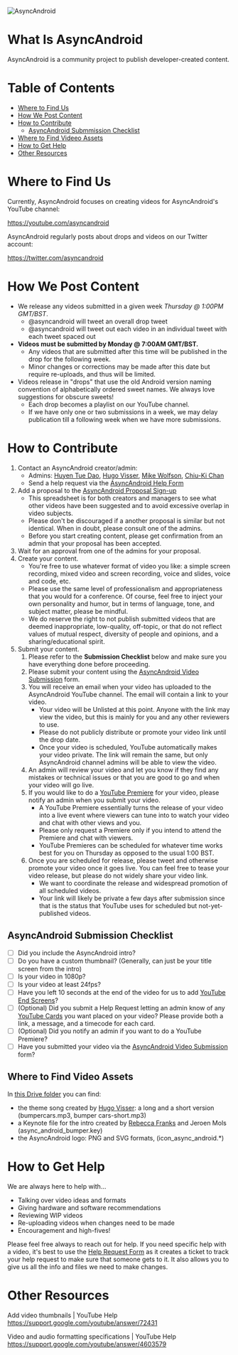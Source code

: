 ![AsyncAndroid](https://pbs.twimg.com/profile_banners/1242270979058880512/1587496147/1500x500)

# What Is AsyncAndroid

AsyncAndroid is a community project to publish developer-created content.

# Table of Contents

- [Where to Find Us](https://github.com/AsyncAndroid/async-android/blob/master/README.md#where-to-find-us)
- [How We Post Content](https://github.com/AsyncAndroid/async-android/blob/master/README.md#how-we-post-content)
- [How to Contribute](https://github.com/AsyncAndroid/async-android/blob/master/README.md#how-to-contribute)
  - [AsyncAndroid Submmission Checklist](https://github.com/AsyncAndroid/async-android/blob/master/README.md#asyncandroid-submission-checklist)
- [Where to Find Videeo Assets](https://github.com/AsyncAndroid/async-android/blob/master/README.md#where-to-find-video-assets)
- [How to Get Help](https://github.com/AsyncAndroid/async-android/blob/master/README.md#how-to-get-help)
- [Other Resources](https://github.com/AsyncAndroid/async-android/blob/master/README.md#other-resources)

# Where to Find Us

Currently, AsyncAndroid focuses on creating videos for AsyncAndroid's YouTube channel:

https://youtube.com/asyncandroid

AsyncAndroid regularly posts about drops and videos on our Twitter account:

https://twitter.com/asyncandroid

# How We Post Content

- We release any videos submitted in a given week *Thursday @ 1:00PM GMT/BST*.
  - @asyncandroid will tweet an overall drop tweet
  - @asyncandroid will tweet out each video in an individual tweet with each tweet spaced out
- **Videos must be submitted by Monday @ 7:00AM GMT/BST.**
  - Any videos that are submitted after this time will be published in the drop for the following week.
  - Minor changes or corrections may be made after this date but require re-uploads, and thus will be limited.
- Videos release in "drops" that use the old Android version naming convention of alphabetically ordered sweet names. We always love suggestions for obscure sweets!
  - Each drop becomes a playlist on our YouTube channel.
  - If we have only one or two submissions in a week, we may delay publication till a following week when we have more submissions.

# How to Contribute

1. Contact an AsyncAndroid creator/admin:
   - Admins: [Huyen Tue Dao](https://twitter.com/queencodemonkey), [Hugo Visser](https://twitter.com/queencodemonkey), [Mike Wolfson](https://twitter.com/mikewolfson), [Chiu-Ki Chan](https://twitter.com/chiuki)
   - Send a help request via the [AsyncAndroid Help Form](https://docs.google.com/forms/d/1pbCtSQq5lo0imPK_ESe9LfW7uSjhQ61Psjoh1si-hVg/edit)
2. Add a proposal to the [AsyncAndroid Proposal Sign-up](https://docs.google.com/spreadsheets/d/1Z8hdmXvD3Y1KvEK_th8c22PLW45xp_IR6ivd6YoqZhU/edit#gid=0)
   - This spreadsheet is for both creators and managers to see what other videos have been suggested and to avoid excessive overlap in video subjects.
   - Please don't be discouraged if a another proposal is similar but not identical. When in doubt, please consult one of the admins.
   - Before you start creating content, please get confirmation from an admin that your proposal has been accepted.
3. Wait for an approval from one of the admins for your proposal.
4. Create your content.
   - You're free to use whatever format of video you like: a simple screen recording, mixed video and screen recording, voice and slides, voice and code, etc.
   - Please use the same level of professionalism and appropriateness that you would for a conference. Of course, feel free to inject your own personality and humor, but in terms of language, tone, and subject matter, please be mindful.
   - We do reserve the right to not publish submitted videos that are deemed inappropriate, low-quality, off-topic, or that do not reflect values of mutual respect, diversity of people and opinions, and a sharing/educational spirit.
5. Submit your content.
   1. Please refer to the **Submission Checklist** below and make sure you have everything done before proceeding.
   2. Please submit your content using the [AsyncAndroid Video Submission](https://docs.google.com/forms/d/1shEt67Gwsi65G_xyqU3kDd3w7qAtoEnEUXtve-laSbo/edit) form.
   3. You will receive an email when your video has uploaded to the AsyncAndroid YouTube channel. The email will contain a link to your video.
      - Your video will be Unlisted at this point. Anyone with the link may view the video, but this is mainly for you and any other reviewers to use.
      - Please do not publicly distribute or promote your video link until the drop date.
      - Once your video is scheduled, YouTube automatically makes your video private. The link will remain the same, but only AsyncAndroid channel admins will be able to view the video.
   4. An admin will review your video and let you know if they find any mistakes or technical issues or that you are good to go and when your video will go live.
   5. If you would like to do a [YouTube Premiere](https://trello.com/b/eXFOWFZa/async-android) for your video, please notify an admin when you submit your video.
      - A YouTube Premiere essentially turns the release of your video into a live event where viewers can tune into to watch your video and chat with other views and you.
      - Please only request a Premiere only if you intend to attend the Premiere and chat with viewers.
      - YouTube Premieres can be scheduled for whatever time works best for you on Thursday as opposed to the usual 1:00 BST.
   6. Once you are scheduled for release, please tweet and otherwise promote your video once it goes live. You can feel free to tease your video release, but please do not widely share your video link.
      - We want to coordinate the release and widespread promotion of all scheduled videos.
      - Your link will likely be private a few days after submission since that is the status that YouTube uses for scheduled but not-yet-published videos.

## AsyncAndroid Submission Checklist
- [ ] Did you include the AsyncAndroid intro?
- [ ] Do you have a custom thumbnail? (Generally, can just be your title screen from the intro)
- [ ] Is your video in 1080p?
- [ ] Is your video at least 24fps?
- [ ] Have you left 10 seconds at the end of the video for us to add [YouTube End Screens](https://creatoracademy.youtube.com/page/lesson/cards#strategies-zippy-link-2)?
- [ ] (Optional) Did you submit a Help Request letting an admin know of any [YouTube Cards](https://creatoracademy.youtube.com/page/lesson/cards#strategies-zippy-link-1) you want placed on your video? Please provide both a link, a message, and a timecode for each card.
- [ ] (Optional) Did you notify an admin if you want to do a YouTube Premiere?
- [ ] Have you submitted your video via the [AsyncAndroid Video Submission](https://docs.google.com/forms/d/1shEt67Gwsi65G_xyqU3kDd3w7qAtoEnEUXtve-laSbo/edit) form?

## Where to Find Video Assets

In [this Drive folder](https://drive.google.com/open?id=1u2FsgA7vtQTzx6mZiwN1Uu00TNE_1DQr) you can find:

- the theme song created by [Hugo Visser](https://twitter.com/botteaap): a long and a short version (bumpercars.mp3, bumper cars-short.mp3)
- a Keynote file for the intro created by [Rebecca Franks](https://twitter.com/riggaroo) and Jeroen Mols (async_android_bumper.key)
- the AsyncAndroid logo: PNG and SVG formats, (icon_async_android.*)

# How to Get Help

We are always here to help with…

- Talking over video ideas and formats
- Giving hardware and software recommendations
- Reviewing WIP videos
- Re-uploading videos when changes need to be made
- Encouragement and high-fives!

Please feel free always to reach out for help. If you need specific help with a video, it's best to use the [Help Request Form](https://docs.google.com/forms/d/1pbCtSQq5lo0imPK_ESe9LfW7uSjhQ61Psjoh1si-hVg/edit) as it creates a ticket to track your help request to make sure that someone gets to it. It also allows you to give us all the info and files we need to make changes.

# Other Resources

Add video thumbnails | YouTube Help
https://support.google.com/youtube/answer/72431

Video and audio formatting specifications | YouTube Help
https://support.google.com/youtube/answer/4603579

